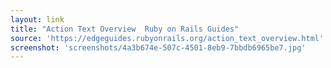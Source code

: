 ```yaml
---
layout: link
title: "Action Text Overview  Ruby on Rails Guides"
source: 'https://edgeguides.rubyonrails.org/action_text_overview.html'
screenshot: 'screenshots/4a3b674e-507c-4501-8eb9-7bbdb6965be7.jpg'
---
```


